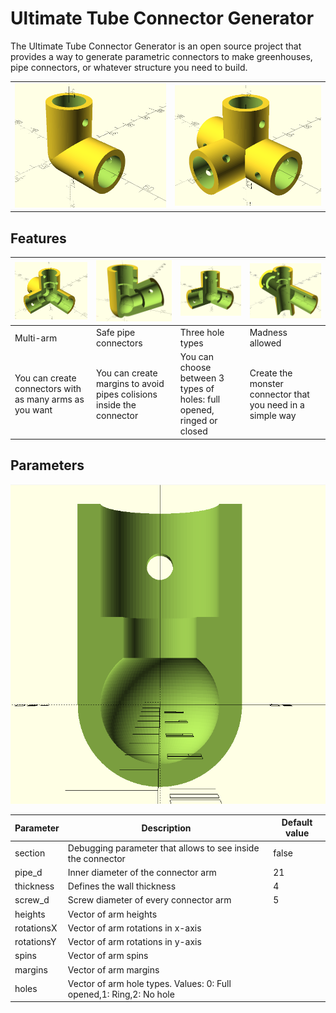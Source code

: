 # Ultimate Tube Connector Generator
The Ultimate Tube Connector Generator is an open source project that provides a way to generate parametric connectors to make greenhouses, pipe connectors, or whatever structure you need to build.

|   |   |
|---|---|
|![90 degree connector](./img/preview_1.PNG)|![extended T connector](./img/preview_2.PNG)|


## Features
| ![](./img/multitube.PNG)  | ![](./img/angles_and_margins.PNG)  | ![](./img/hole_types.PNG)  | ![](./img/madness.PNG)  |
|---|---|---|---|
|  Multi-arm  |  Safe pipe connectors  | Three hole types  |  Madness allowed  |
|  You can create connectors with as many arms as you want  |  You can create margins to avoid pipes colisions inside the connector   |  You can choose between 3 types of holes: full opened, ringed or closed  |  Create the monster connector that you need in a simple way  |



## Parameters

![Parameters](./img/parameters.PNG)

| Parameter   | Description  | Default value  |
|---|---|---|
| section  | Debugging parameter that allows to see inside the connector  | false  |
| pipe_d  | Inner diameter of the connector arm  | 21  |
| thickness  | Defines the wall thickness  | 4  |
| screw_d  | Screw diameter of every connector arm  | 5  |
| heights  | Vector of arm heights  |   |
| rotationsX  | Vector of arm rotations in x-axis  |   |
| rotationsY  | Vector of arm rotations in y-axis  |   |
| spins  | Vector of arm spins  |   |
| margins  | Vector of arm margins  |   |
| holes  | Vector of arm hole types. Values: 0: Full opened,1: Ring,2: No hole  |   |